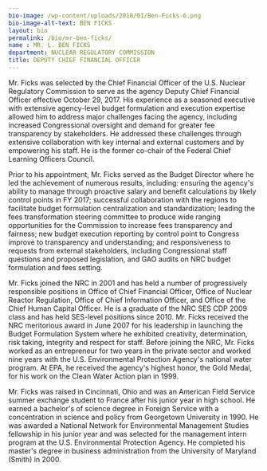 ```yaml
---
bio-image: /wp-content/uploads/2018/01/Ben-Ficks-6.png
bio-image-alt-text: BEN FICKS
layout: bio
permalink: /bio/mr-ben-ficks/
name : MR. L. BEN FICKS
department: NUCLEAR REGULATORY COMMISSION
title: DEPUTY CHIEF FINANCIAL OFFICER
---
```

 Mr. Ficks was selected by the Chief Financial Officer of the U.S. Nuclear Regulatory Commission to serve as the agency Deputy Chief Financial Officer effective October 29, 2017. His experience as a seasoned executive with extensive agency-level budget formulation and execution expertise allowed him to address major challenges facing the agency, including increased Congressional oversight and demand for greater fee transparency by stakeholders. He addressed these challenges through extensive collaboration with key internal and external customers and by empowering his staff. He is the former co-chair of the Federal Chief Learning Officers Council.
             
  Prior to his appointment, Mr. Ficks served as the Budget Director where he led the achievement of numerous results, including: ensuring the agency's ability to manage through proactive salary and benefit calculations by likely control points in FY 2017; successful collaboration with the regions to facilitate budget formulation centralization and standardization; leading the fees transformation steering committee to produce wide ranging opportunities for the Commission to increase fees transparency and fairness; new budget execution reporting by control point to Congress improve to transparency and understanding; and responsiveness to requests from external stakeholders, including Congressional staff questions and proposed legislation, and GAO audits on NRC budget formulation and fees setting.
             
  Mr. Ficks joined the NRC in 2001 and has held a number of progressively responsible positions in Office of Chief Financial Officer, Office of Nuclear Reactor Regulation, Office of Chief Information Officer, and Office of the Chief Human Capital Officer. He is a graduate of the NRC SES CDP 2009 class and has held SES-level positions since 2010. Mr. Ficks received the NRC meritorious award in June 2007 for his leadership in launching the Budget Formulation System where he exhibited creativity, determination, risk taking, integrity and respect for staff. Before joining the NRC, Mr. Ficks worked as an entrepreneur for two years in the private sector and worked nine years with the U.S. Environmental Protection Agency's national water program. At EPA, he received the agency's highest honor, the Gold Medal, for his work on the Clean Water Action plan in 1999.
             
  Mr. Ficks was raised in Cincinnati, Ohio and was an American Field Service summer exchange student to France after his junior year in high school. He earned a bachelor's of science degree in Foreign Service with a concentration in science and policy from Georgetown University in 1990. He was awarded a National Network for Environmental Management Studies fellowship in his junior year and was selected for the management intern program at the U.S. Environmental Protection Agency. He completed his master's degree in business administration from the University of Maryland (Smith) in 2000.

